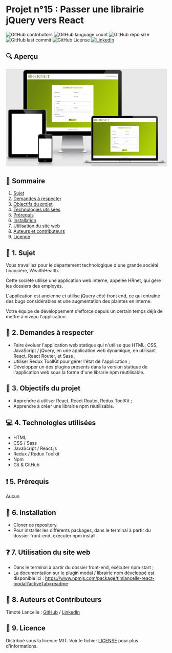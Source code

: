 # Projet n°15 : Passer une librairie jQuery vers React

![GitHub contributors](https://img.shields.io/github/contributors/LancelleTimote/Projet-n-15-Passer-une-librairie-jQuery-vers-React?style=for-the-badge&color=green)
![GitHub language count](https://img.shields.io/github/languages/count/LancelleTimote/Projet-n-15-Passer-une-librairie-jQuery-vers-React?style=for-the-badge)
![GitHub repo size](https://img.shields.io/github/repo-size/LancelleTimote/Projet-n-15-Passer-une-librairie-jQuery-vers-React?style=for-the-badge)
![GitHub last commit](https://img.shields.io/github/last-commit/LancelleTimote/Projet-n-15-Passer-une-librairie-jQuery-vers-React?style=for-the-badge)
![GitHub License](https://img.shields.io/github/license/LancelleTimote/Projet-n-15-Passer-une-librairie-jQuery-vers-React?style=for-the-badge)
[![LinkedIn](https://img.shields.io/badge/LinkedIn-0077B5?style=for-the-badge&logo=linkedin&logoColor=white)](https://www.linkedin.com/in/timote-lancelle-devweb/)

## :mag: Aperçu

![Aperçu du site web](visuel_projet/visuel_projet.png)

## :bookmark_tabs: Sommaire

<ol>
    <li><a href="#sujet">Sujet</a></li>
    <li><a href="#demandes_respecter">Demandes à respecter</a></li>
    <li><a href="#objectifs_projet">Objectifs du projet</a></li>
    <li><a href="#technologies_utilisees">Technologies utilisées</a></li>
    <li><a href="#prerequis">Prérequis</a></li>
    <li><a href="#installation">Installation</a></li>
    <li><a href="#utilisation_siteweb">Utilisation du site web</a></li>
    <li><a href="#auteurs_contributeurs">Auteurs et contributeurs</a></li>
    <li><a href="#licence">Licence</a></li>
</ol>

## :page_facing_up: 1. Sujet <a name = "sujet"></a>

Vous travaillez pour le département technologique d'une grande société financière, WealthHealth.

Cette société utilise une application web interne, appelée HRnet, qui gère les dossiers des employés.

L'application est ancienne et utilise jQuery côté front end, ce qui entraîne des bugs considérables et une augmentation des plaintes en interne.

Votre équipe de développement s'efforce depuis un certain temps déjà de mettre à niveau l'application.

## :memo: 2. Demandes à respecter <a name = "demandes_respecter"></a>

-   Faire évoluer l'application web statique qui n'utilise que HTML, CSS, JavaScript / jQuery, en une application web dynamique, en utilisant React, React Router, et Sass ;
-   Utiliser Redux ToolKit pour gérer l'état de l'application ;
-   Développer un des plugins présents dans la version statique de l'application web sous la forme d'une librarie npm réutilisable.

## :checkered_flag: 3. Objectifs du projet <a name = "objectifs_projet"></a>

-   Apprendre à utiliser React, React Router, Redux ToolKit ;
-   Apprendre à créer une librairie npm réutilisable.

## :computer: 4. Technologies utilisées <a name = "technologies_utilisees"></a>

-   HTML
-   CSS / Sass
-   JavaScript / React.js
-   Redux / Redux Toolkit
-   Npm
-   Git & GitHub

## :exclamation: 5. Prérequis <a name = "prerequis"></a>

Aucun

## :wrench: 6. Installation <a name = "installation"></a>

-   Cloner ce repository.
-   Pour installer les différents packages, dans le terminal à partir du dossier front-end, exécuter npm install.

## :question: 7. Utilisation du site web <a name = "utilisation_siteweb"></a>

-   Dans le terminal à partir du dossier front-end, exécuter npm start ;
-   La documentation sur le plugin modal / librairie npm développé est disponible ici : https://www.npmjs.com/package/timlancelle-react-modal?activeTab=readme

## :beers: 8. Auteurs et Contributeurs <a name = "auteurs_contributeurs"></a>

Timoté Lancelle : [GitHub](https://github.com/LancelleTimote) / [LinkedIn](https://www.linkedin.com/in/timote-lancelle-devweb/)

## :page_with_curl: 9. Licence <a name = "licence"></a>

Distribué sous la licence MIT. Voir le fichier [LICENSE](LICENSE) pour plus d'informations.
